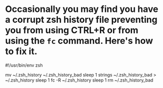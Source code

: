 # Occasionally you may find you have a corrupt zsh history file preventing you from using CTRL+R or from using the `fc` command. Here's how to fix it.


#!/usr/bin/env zsh

mv ~/.zsh_history ~/.zsh_history_bad
sleep 1
strings ~/.zsh_history_bad > ~/.zsh_history
sleep 1
fc -R ~/.zsh_history
sleep 1
rm ~/.zsh_history_bad
